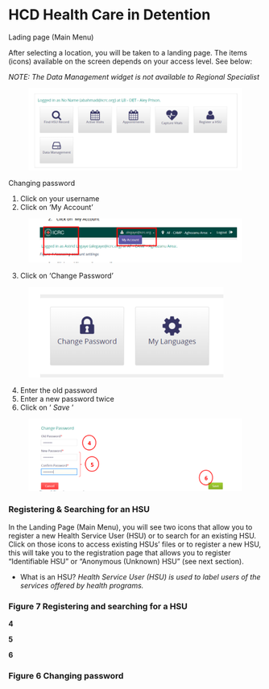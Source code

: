 # HCD Health Care in Detention

Lading page (Main Menu)

After selecting a location, you will be taken to a landing page. The items (icons) available on the screen depends on your access level. See below:

_NOTE: The Data Management widget is not available to Regional Specialist_

<figure><img src="../.gitbook/assets/image (89).png" alt=""><figcaption></figcaption></figure>

Changing password

1. Click on your username
2. Click on ‘My Account’

<figure><img src="../.gitbook/assets/image (90).png" alt=""><figcaption></figcaption></figure>

3. Click on ‘Change Password’

<figure><img src="../.gitbook/assets/image (91).png" alt=""><figcaption></figcaption></figure>

4. Enter the old password
5. Enter a new password twice
6. Click on ‘ _Save_ ’

<figure><img src="../.gitbook/assets/image (92).png" alt=""><figcaption></figcaption></figure>

### Registering & Searching for an HSU

In the Landing Page (Main Menu), you will see two icons that allow you to register a new Health Service User (HSU) or to search for an existing HSU. Click on those icons to access existing HSUs’ files or to register a new HSU, this will take you to the registration page that allows you to register “Identifiable HSU” or “Anonymous (Unknown) HSU” (see next section).

* What is an HSU? _Health Service User (HSU) is used to label users of the services offered by_ _health programs._

### Figure 7 Registering and searching for a HSU

**4**

**5**

**6**

### Figure 6 Changing password
